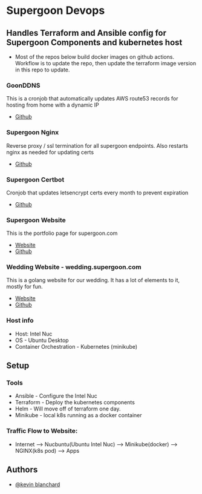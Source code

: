 # Supergoon Devops
## Handles Terraform and Ansible config for Supergoon Components and kubernetes host
- Most of the repos below build docker images on github actions.  Workflow is to update the repo, then update the terraform image version in this repo to update.

### GoonDDNS
This is a cronjob that automatically updates AWS route53 records for hosting from home with a dynamic IP
- [Github](https://github.com/supergoongaming/sg_ddns)

### Supergoon Nginx
Reverse proxy / ssl termination for all supergoon endpoints.  Also restarts nginx as needed for updating certs
- [Github](https://github.com/supergoongaming/sg_nginx)

### Supergoon Certbot
Cronjob that updates letsencrypt certs every month to prevent expiration
- [Github](https://github.com/supergoongaming/sg_certbot)

### Supergoon Website
This is the portfolio page for supergoon.com
- [Website](https://supergoon.com)
- [Github](https://github.com/supergoongaming/sg_com)

### Wedding Website - wedding.supergoon.com

This is a golang website for our wedding.  It has a lot of elements to it, mostly for fun.
- [Website]( https://wedding.supergoon.com)
- [Github](https://github.com/supergoongaming/sg_wedding)




### Host info
- Host: Intel Nuc
- OS - Ubuntu Desktop
- Container Orchestration - Kubernetes (minikube)


## Setup
### Tools
- Ansible - Configure the Intel Nuc
- Terraform - Deploy the kubernetes components
- Helm - Will move off of terraform one day.
- Minikube - local k8s running as a docker container

### Traffic Flow to Website:
- Internet --> Nucbuntu(Ubuntu Intel Nuc) --> Minikube(docker) --> NGINX(k8s pod) --> Apps

## Authors

- [@kevin blanchard](https://www.github.com/kjblanchard)

